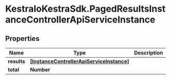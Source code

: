 # KestraIoKestraSdk.PagedResultsInstanceControllerApiServiceInstance

## Properties

Name | Type | Description | Notes
------------ | ------------- | ------------- | -------------
**results** | [**[InstanceControllerApiServiceInstance]**](InstanceControllerApiServiceInstance.md) |  | 
**total** | **Number** |  | 



